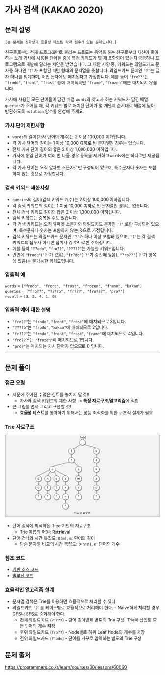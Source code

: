 # 가사 검색 (KAKAO 2020)

## 문제 설명

```
[본 문제는 정확성과 효율성 테스트 각각 점수가 있는 문제입니다.]
```

친구들로부터 천재 프로그래머로 불리는 프로도는 음악을 하는 친구로부터 자신이 좋아하는 노래 가사에 사용된 단어들 중에 특정 키워드가 몇 개 포함되어 있는지 궁금하니 프로그램으로 개발해 달라는 제안을 받았습니다.
그 제안 사항 중, 키워드는 와일드카드 문자중 하나인 `'?'`가 포함된 패턴 형태의 문자열을 뜻합니다. 와일드카드 문자인 `'?'`는 글자 하나를 의미하며, 어떤 문자에도 매치된다고 가정합니다. 예를 들어 `"fro??"`는 `"frodo"`, `"front"`, `"frost"` 등에 매치되지만 `"frame"`, `"frozen"`에는 매치되지 않습니다.

가사에 사용된 모든 단어들이 담긴 배열 `words`와 찾고자 하는 키워드가 담긴 배열 `queries`가 주어질 때, 각 키워드 별로 매치된 단어가 몇 개인지 순서대로 배열에 담아 반환하도록 `solution` 함수를 완성해 주세요.

### 가사 단어 제한사항

- `words`의 길이(가사 단어의 개수)는 2 이상 100,000 이하입니다.
- 각 가사 단어의 길이는 1 이상 10,000 이하로 빈 문자열인 경우는 없습니다.
- 전체 가사 단어 길이의 합은 2 이상 1,000,000 이하입니다.
- 가사에 동일 단어가 여러 번 나올 경우 중복을 제거하고 `words`에는 하나로만 제공됩니다.
- 각 가사 단어는 오직 알파벳 소문자로만 구성되어 있으며, 특수문자나 숫자는 포함하지 않는 것으로 가정합니다.

### 검색 키워드 제한사항

- `queries`의 길이(검색 키워드 개수)는 2 이상 100,000 이하입니다.
- 각 검색 키워드의 길이는 1 이상 10,000 이하로 빈 문자열인 경우는 없습니다.
- 전체 검색 키워드 길이의 합은 2 이상 1,000,000 이하입니다.
- 검색 키워드는 중복될 수도 있습니다.
- 각 검색 키워드는 오직 알파벳 소문자와 와일드카드 문자인 `'?'` 로만 구성되어 있으며, 특수문자나 숫자는 포함하지 않는 것으로 가정합니다.
- 검색 키워드는 와일드카드 문자인 `'?'`가 하나 이상 포함돼 있으며, `'?'`는 각 검색 키워드의 접두사 아니면 접미사 중 하나로만 주어집니다.
- 예를 들어 `"??odo"`, `"fro??"`, `"?????"`는 가능한 키워드입니다.
- 반면에 `"frodo"`(`'?'`가 없음), `"fr?do"`(`'?'`가 중간에 있음), `"?ro??"`(`'?'`가 양쪽에 있음)는 불가능한 키워드입니다.

### 입출력 예

`words` = `["frodo", "front", "frost", "frozen", "frame", "kakao"]` <br>
`queries` = `["fro??", "????o", "fr???", "fro???", "pro?"]` <br>
`result` = `[3, 2, 4, 1, 0]` <br>

### 입출력 예에 대한 설명

- `"fro??"`는 `"frodo"`, `"front"`, `"frost"`에 매치되므로 3입니다.
- `"????o"`는 `"frodo"`, `"kakao"`에 매치되므로 2입니다.
- `"fr???"`는 `"frodo"`, `"front"`, `"frost"`, `"frame"`에 매치되므로 4입니다.
- `"fro???"`는 `"frozen"`에 매치되므로 1입니다.
- `"pro?"`는 매치되는 가사 단어가 없으므로 0 입니다.

-----

## 문제 풀이

### 접근 요령

- 지문에 주어진 수많은 힌트를 놓치지 말 것!!
  - 가사와 검색 키워드의 제한 사항 -> **특정 자료구조/알고리즘**에 적합
- 큰 그림을 먼저 그리고 구현할 것!
  - **효율성 테스트**를 통과하기 위해서는 성능 최적화를 위한 구조적 설계가 필요

### Trie 자료구조

![Trie](img/1.png)

- 단어 검색에 최적화된 Tree 기반의 자료구조
  - Trie 이름의 어원: Re**trie**val
- 단어 검색의 시간 복잡도: `O(m)`, `m`: 단어의 길이
  - 단순 문자열 비교의 시간 복잡도: `O(n*m)`, `n`: 단어의 개수

### 참조 코드

- [기반 소스 코드](src/before.py)
- [솔루션 코드](src/after.py)

### 효율적인 알고리즘 설계

- 문자열 검색은 Trie를 이용하면 효율적으로 처리할 수 있다.
- 와일드카드 `'?'`를 케이스별로 효율적으로 처리해야 한다. - Naive하게 처리할 경우 DFS나 BFS로 순회해야 한다.
  - 전체 와일드카드 (`?????`) - 단어 길이별로 별도의 Trie 구성. Trie에 삽입된 모든 단어의 개수 저장
  - 후위 와일드카드 (`fro??`) - Node별로 하위 Leaf Node의 개수를 저장
  - 전위 와일드카드 (`??odo`) - 단어를 거꾸로 입력하는 별도의 Trie 구성

## 문제 출처

<https://programmers.co.kr/learn/courses/30/lessons/60060>
